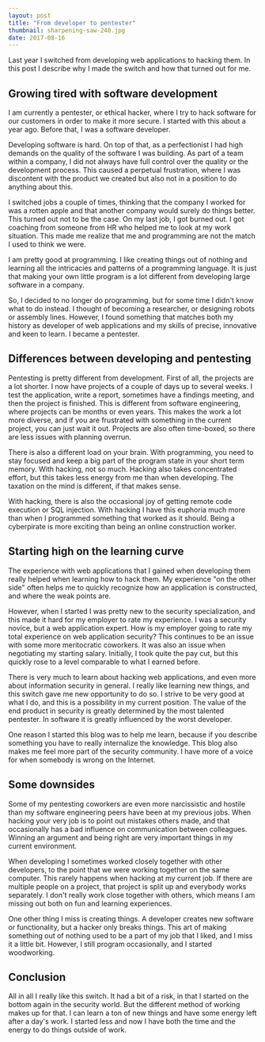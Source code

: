 ```yaml
---
layout: post
title: "From developer to pentester"
thumbnail: sharpening-saw-240.jpg
date: 2017-08-16
---
```


Last year I switched from developing web applications to hacking them. In this post I describe why I made the switch and how that turned out for me.

## Growing tired with software development

I am currently a pentester, or ethical hacker, where I try to hack software for our customers in order to make it more secure. I started with this about a year ago. Before that, I was a software developer.

Developing software is hard. On top of that, as a perfectionist I had high demands on the quality of the software I was building. As part of a team within a company, I did not always have full control over the quality or the development process.  This caused a perpetual frustration, where I was discontent with the product we created but also not in a position to do anything about this.

I switched jobs a couple of times, thinking that the company I worked for was a rotten apple and that another company would surely do things better. This turned out not to be the case. On my last job, I got burned out. I got coaching from someone from HR who helped me to look at my work situation. This made me realize that me and programming are not the match I used to think we were.

I am pretty good at programming. I like creating things out of nothing and learning all the intricacies and patterns of a programming language. It is just that making your own little program is a lot different from developing large software in a company.

So, I decided to no longer do programming, but for some time I didn't know what to do instead. I thought of becoming a researcher, or designing robots or assembly lines. However, I found something that matches both my history as developer of web applications and my skills of precise, innovative and keen to learn. I became a pentester.

## Differences between developing and pentesting

Pentesting is pretty different from development. First of all, the projects are a lot shorter. I now have projects of a couple of days up to several weeks. I test the application, write a report, sometimes have a findings meeting, and then the project is finished. This is different from software engineering, where projects can be months or even years. This makes the work a lot more diverse, and if you are frustrated with something in the current project, you can just wait it out. Projects are also often time-boxed, so there are less issues with planning overrun.

There is also a different load on your brain. With programming, you need to stay focused and keep a big part of the program state in your short term memory. With hacking, not so much. Hacking also takes concentrated effort, but this takes less energy from me than when developing. The taxation on the mind is different, if that makes sense.

With hacking, there is also the occasional joy of getting remote code execution or SQL injection. With hacking I have this euphoria much more than when I programmed something that worked as it should. Being a cyberpirate is more exciting than being an online construction worker.

## Starting high on the learning curve

The experience with web applications that I gained when developing them really helped when learning how to hack them. My experience "on the other side" often helps me to quickly recognize how an application is constructed, and where the weak points are.

However, when I started I was pretty new to the security specialization, and this made it hard for my employer to rate my experience. I was a security novice, but a web application expert. How is my employer going to rate my total experience on web application security? This continues to be an issue with some more meritocratic coworkers. It was also an issue when negotiating my starting salary. Initially, I took quite the pay cut, but this quickly rose to a level comparable to what I earned before.

There is very much to learn about hacking web applications, and even more about information security in general. I really like learning new things, and this switch gave me new opportunity to do so. I strive to be very good at what I do, and this is a possibility in my current position. The value of the end product in security is greatly determined by the most talented pentester. In software it is greatly influenced by the worst developer.

One reason I started this blog was to help me learn, because if you describe something you have to really internalize the knowledge. This blog also makes me feel more part of the security community. I have more of a voice for when somebody is wrong on the Internet.

## Some downsides

Some of my pentesting coworkers are even more narcissistic and hostile than my software engineering peers have been at my previous jobs. When hacking your very job is to point out mistakes others made, and that occasionally has a bad influence on communication between colleagues. Winning an argument and being right are very important things in my current environment.

When developing I sometimes worked closely together with other developers, to the point that we were working together on the same computer. This rarely happens when hacking at my current job. If there are multiple people on a project, that project is split up and everybody works separately. I don't really work close together with others, which means I am missing out both on fun and learning experiences.

One other thing I miss is creating things. A developer creates new software or functionality, but a hacker only breaks things. This art of making something out of nothing used to be a part of my job that I liked, and I miss it a little bit. However, I still program occasionally, and I started woodworking.

## Conclusion

All in all I really like this switch. It had a bit of a risk, in that I started on the bottom again in the security world. But the different method of working makes up for that. I can learn a ton of new things and have some energy left after a day's work. I started less and now I have both the time and the energy to do things outside of work.
